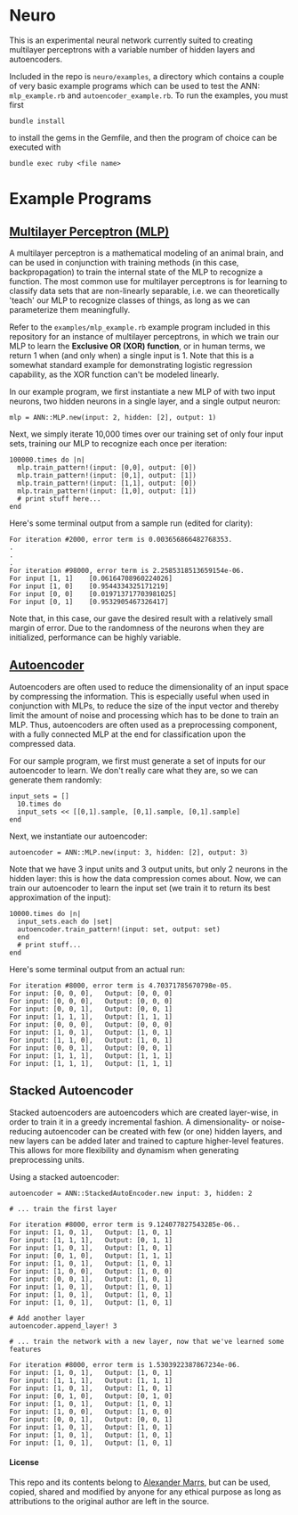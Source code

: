 # Neuro

This is an experimental neural network currently suited to creating multilayer perceptrons with a variable number of hidden layers and autoencoders.

Included in the repo is `neuro/examples`, a directory which contains a couple of very basic example programs which can be used to test the ANN: `mlp_example.rb` and `autoencoder_example.rb`. To run the examples, you must first

```bundle install```

to install the gems in the Gemfile, and then the program of choice can be executed with

```bundle exec ruby <file name>```

# Example Programs

## [Multilayer Perceptron (MLP)](http://en.wikipedia.org/wiki/Multilayer_perceptron)

A multilayer perceptron is a mathematical modeling of an animal brain, and can be used in conjunction with training methods (in this case, backpropagation) to train the internal state of the MLP to recognize a function.  The most common use for multilayer perceptrons is for learning to classify data sets that are non-linearly separable, i.e. we can theoretically 'teach' our MLP to recognize classes of things, as long as we can parameterize them meaningfully.

Refer to the `examples/mlp_example.rb` example program included in this repository for an instance of multilayer perceptrons, in which we train our MLP to learn the **Exclusive OR (XOR) function**, or in human terms, we return 1 when (and only when) a single input is 1.  Note that this is a somewhat standard example for demonstrating logistic regression capability, as the XOR function can't be modeled linearly.

In our example program, we first instantiate a new MLP of with two input neurons, two hidden neurons in a single layer, and a single output neuron:
```
mlp = ANN::MLP.new(input: 2, hidden: [2], output: 1)
```
Next, we simply iterate 10,000 times over our training set of only four input sets, training our MLP to recognize each once per iteration:

```
100000.times do |n|
  mlp.train_pattern!(input: [0,0], output: [0])
  mlp.train_pattern!(input: [0,1], output: [1])
  mlp.train_pattern!(input: [1,1], output: [0])
  mlp.train_pattern!(input: [1,0], output: [1])
  # print stuff here...
end
```
Here's some terminal output from a sample run (edited for clarity):
```
For iteration #2000, error term is 0.003656866482768353.
.
.
.
For iteration #98000, error term is 2.2585318513659154e-06.
For input [1, 1]	[0.06164708960224026]
For input [1, 0]	[0.9544334325171219]
For input [0, 0]	[0.019713717703981025]
For input [0, 1]	[0.9532905467326417]
```

Note that, in this case, our gave the desired result with a relatively small margin of error. Due to the randomness of the neurons when they are initialized, performance can be highly variable.

## [Autoencoder](http://en.wikipedia.org/wiki/Autoencoder)

Autoencoders are often used to reduce the dimensionality of an input space by compressing the information.  This is especially useful when used in conjunction with MLPs, to reduce the size of the input vector and thereby limit the amount of noise and processing which has to be done to train an MLP.  Thus, autoencoders are often used as a preprocessing component, with a fully connected MLP at the end for classification upon the compressed data.

For our sample program, we first must generate a set of inputs for our autoencoder to learn.  We don't really care what they are, so we can generate them randomly:

```
input_sets = []
  10.times do
  input_sets << [[0,1].sample, [0,1].sample, [0,1].sample]
end
```

Next, we instantiate our autoencoder:
```
autoencoder = ANN::MLP.new(input: 3, hidden: [2], output: 3)
```

Note that we have 3 input units and 3 output units, but only 2 neurons in the hidden layer: this is how the data compression comes about.  Now, we can train our autoencoder to learn the input set (we train it to return its best approximation of the input):
```
10000.times do |n|
  input_sets.each do |set|
  autoencoder.train_pattern!(input: set, output: set)
  end
  # print stuff...
end
```

Here's some terminal output from an actual run:
```
For iteration #8000, error term is 4.70371785670798e-05.
For input: [0, 0, 0],	Output: [0, 0, 0]
For input: [0, 0, 0],	Output: [0, 0, 0]
For input: [0, 0, 1],	Output: [0, 0, 1]
For input: [1, 1, 1],	Output: [1, 1, 1]
For input: [0, 0, 0],	Output: [0, 0, 0]
For input: [1, 0, 1],	Output: [1, 0, 1]
For input: [1, 1, 0],	Output: [1, 0, 1]
For input: [0, 0, 1],	Output: [0, 0, 1]
For input: [1, 1, 1],	Output: [1, 1, 1]
For input: [1, 1, 1],	Output: [1, 1, 1]
```

## Stacked Autoencoder

Stacked autoencoders are autoencoders which are created layer-wise, in order to train it in a greedy incremental fashion.  A dimensionality- or noise-reducing autoencoder can be created with few (or one) hidden layers, and new layers can be added later and trained to capture higher-level features.  This allows for more flexibility and dynamism when generating preprocessing units.


Using a stacked autoencoder:
```
autoencoder = ANN::StackedAutoEncoder.new input: 3, hidden: 2

# ... train the first layer

For iteration #8000, error term is 9.124077827543285e-06..
For input: [1, 0, 1],	Output: [1, 0, 1]
For input: [1, 1, 1],	Output: [0, 1, 1]
For input: [1, 0, 1],	Output: [1, 0, 1]
For input: [0, 1, 0],	Output: [1, 1, 1]
For input: [1, 0, 1],	Output: [1, 0, 1]
For input: [1, 0, 0],	Output: [1, 0, 0]
For input: [0, 0, 1],	Output: [1, 0, 1]
For input: [1, 0, 1],	Output: [1, 0, 1]
For input: [1, 0, 1],	Output: [1, 0, 1]
For input: [1, 0, 1],	Output: [1, 0, 1]

# Add another layer
autoencoder.append_layer! 3

# ... train the network with a new layer, now that we've learned some features

For iteration #8000, error term is 1.5303922387867234e-06.
For input: [1, 0, 1],	Output: [1, 0, 1]
For input: [1, 1, 1],	Output: [1, 1, 1]
For input: [1, 0, 1],	Output: [1, 0, 1]
For input: [0, 1, 0],	Output: [0, 1, 0]
For input: [1, 0, 1],	Output: [1, 0, 1]
For input: [1, 0, 0],	Output: [1, 0, 0]
For input: [0, 0, 1],	Output: [0, 0, 1]
For input: [1, 0, 1],	Output: [1, 0, 1]
For input: [1, 0, 1],	Output: [1, 0, 1]
For input: [1, 0, 1],	Output: [1, 0, 1]

```

#### License
This repo and its contents belong to [Alexander Marrs](github.com/marrsale), but can be used, copied, shared and modified by anyone for any ethical purpose as long as attributions to the original author are left in the source.
